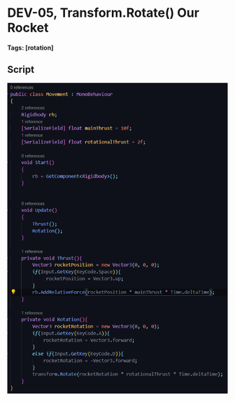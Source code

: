 # DEV-05, Transform.Rotate() Our Rocket
#### Tags: [rotation]

## Script 

![](../images/DEV-05-A.png)